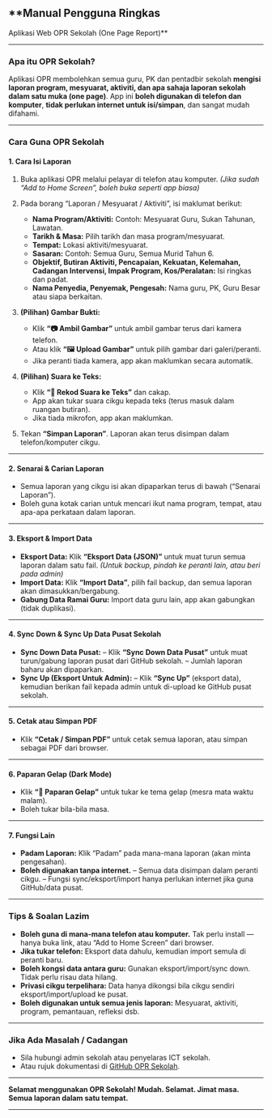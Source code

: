 

## \*\*Manual Pengguna Ringkas

Aplikasi Web OPR Sekolah (One Page Report)\*\*

---

### **Apa itu OPR Sekolah?**

Aplikasi OPR membolehkan semua guru, PK dan pentadbir sekolah **mengisi laporan program, mesyuarat, aktiviti, dan apa sahaja laporan sekolah dalam satu muka (one page)**.
App ini **boleh digunakan di telefon dan komputer**, **tidak perlukan internet untuk isi/simpan**, dan sangat mudah difahami.

---

### **Cara Guna OPR Sekolah**

#### **1. Cara Isi Laporan**

1. Buka aplikasi OPR melalui pelayar di telefon atau komputer.
   *(Jika sudah “Add to Home Screen”, boleh buka seperti app biasa)*
2. Pada borang “Laporan / Mesyuarat / Aktiviti”, isi maklumat berikut:

   * **Nama Program/Aktiviti:** Contoh: Mesyuarat Guru, Sukan Tahunan, Lawatan.
   * **Tarikh & Masa:** Pilih tarikh dan masa program/mesyuarat.
   * **Tempat:** Lokasi aktiviti/mesyuarat.
   * **Sasaran:** Contoh: Semua Guru, Semua Murid Tahun 6.
   * **Objektif, Butiran Aktiviti, Pencapaian, Kekuatan, Kelemahan, Cadangan Intervensi, Impak Program, Kos/Peralatan:** Isi ringkas dan padat.
   * **Nama Penyedia, Penyemak, Pengesah:** Nama guru, PK, Guru Besar atau siapa berkaitan.
3. **(Pilihan) Gambar Bukti:**

   * Klik **“📷 Ambil Gambar”** untuk ambil gambar terus dari kamera telefon.
   * Atau klik **“🖼️ Upload Gambar”** untuk pilih gambar dari galeri/peranti.
   * Jika peranti tiada kamera, app akan maklumkan secara automatik.
4. **(Pilihan) Suara ke Teks:**

   * Klik **“🎤 Rekod Suara ke Teks”** dan cakap.
   * App akan tukar suara cikgu kepada teks (terus masuk dalam ruangan butiran).
   * Jika tiada mikrofon, app akan maklumkan.
5. Tekan **“Simpan Laporan”**. Laporan akan terus disimpan dalam telefon/komputer cikgu.

---

#### **2. Senarai & Carian Laporan**

* Semua laporan yang cikgu isi akan dipaparkan terus di bawah (“Senarai Laporan”).
* Boleh guna kotak carian untuk mencari ikut nama program, tempat, atau apa-apa perkataan dalam laporan.

---

#### **3. Eksport & Import Data**

* **Eksport Data:** Klik **“Eksport Data (JSON)”** untuk muat turun semua laporan dalam satu fail.
  *(Untuk backup, pindah ke peranti lain, atau beri pada admin)*
* **Import Data:** Klik **“Import Data”**, pilih fail backup, dan semua laporan akan dimasukkan/bergabung.
* **Gabung Data Ramai Guru:** Import data guru lain, app akan gabungkan (tidak duplikasi).

---

#### **4. Sync Down & Sync Up Data Pusat Sekolah**

* **Sync Down Data Pusat:**
  – Klik **“Sync Down Data Pusat”** untuk muat turun/gabung laporan pusat dari GitHub sekolah.
  – Jumlah laporan baharu akan dipaparkan.
* **Sync Up (Eksport Untuk Admin):**
  – Klik **“Sync Up”** (eksport data), kemudian berikan fail kepada admin untuk di-upload ke GitHub pusat sekolah.

---

#### **5. Cetak atau Simpan PDF**

* Klik **“Cetak / Simpan PDF”** untuk cetak semua laporan, atau simpan sebagai PDF dari browser.

---

#### **6. Paparan Gelap (Dark Mode)**

* Klik **“🌙 Paparan Gelap”** untuk tukar ke tema gelap (mesra mata waktu malam).
* Boleh tukar bila-bila masa.

---

#### **7. Fungsi Lain**

* **Padam Laporan:** Klik “Padam” pada mana-mana laporan (akan minta pengesahan).
* **Boleh digunakan tanpa internet.**
  – Semua data disimpan dalam peranti cikgu.
  – Fungsi sync/eksport/import hanya perlukan internet jika guna GitHub/data pusat.

---

### **Tips & Soalan Lazim**

* **Boleh guna di mana-mana telefon atau komputer.** Tak perlu install — hanya buka link, atau “Add to Home Screen” dari browser.
* **Jika tukar telefon:** Eksport data dahulu, kemudian import semula di peranti baru.
* **Boleh kongsi data antara guru:** Gunakan eksport/import/sync down. Tidak perlu risau data hilang.
* **Privasi cikgu terpelihara:** Data hanya dikongsi bila cikgu sendiri eksport/import/upload ke pusat.
* **Boleh digunakan untuk semua jenis laporan:** Mesyuarat, aktiviti, program, pemantauan, refleksi dsb.

---

### **Jika Ada Masalah / Cadangan**

* Sila hubungi admin sekolah atau penyelaras ICT sekolah.
* Atau rujuk dokumentasi di [GitHub OPR Sekolah](https://github.com/farimi2025/myopr).

---

**Selamat menggunakan OPR Sekolah!
Mudah. Selamat. Jimat masa. Semua laporan dalam satu tempat.**

---
